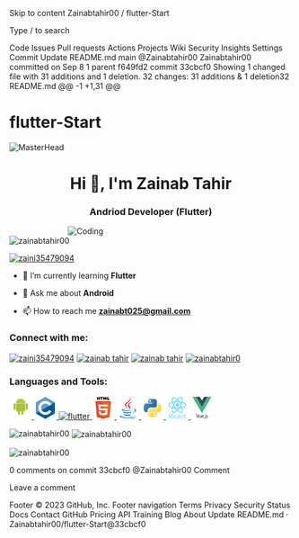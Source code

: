 Skip to content
Zainabtahir00
/
flutter-Start

Type / to search

Code
Issues
Pull requests
Actions
Projects
Wiki
Security
Insights
Settings
Commit
Update README.md
 main
@Zainabtahir00
Zainabtahir00 committed on Sep 8 
1 parent f649fd2
commit 33cbcf0
Showing 1 changed file with 31 additions and 1 deletion.
 32 changes: 31 additions & 1 deletion32  
README.md
@@ -1 +1,31 @@
# flutter-Start
![MasterHead](https://1.bp.blogspot.com/-7A4WynwLsMw/XbBpCXG8fHI/AAAAAAAAMt4/uOa1bpLskYgrwGbllhSu2SDj_Mig8SXJQCLcBGAsYHQ/s1600/2000_600px.gif)
<h1 align="center">Hi 👋, I'm Zainab Tahir</h1>
<h3 align="center">Andriod Developer (Flutter)</h3>
<img align="right" alt="Coding" width="400" src="https://encrypted-tbn0.gstatic.com/images?q=tbn:ANd9GcR_KLNKfPt8wMIZF9KxweN01HJmdtc2XCXba3fkscRV0ZoPGx_67caott-tZ_lTKujZmMA&usqp=CAU">

<p align="left"> <img src="https://komarev.com/ghpvc/?username=zainabtahir00&label=Profile%20views&color=0e75b6&style=flat" alt="zainabtahir00" /> </p>

<p align="left"> <a href="https://twitter.com/zaini35479094" target="blank"><img src="https://img.shields.io/twitter/follow/zaini35479094?logo=twitter&style=for-the-badge" alt="zaini35479094" /></a> </p>

- 🌱 I’m currently learning **Flutter**

- 💬 Ask me about **Android**

- 📫 How to reach me **zainabt025@gmail.com**

<h3 align="left">Connect with me:</h3>
<p align="left">
<a href="https://twitter.com/zaini35479094" target="blank"><img align="center" src="https://raw.githubusercontent.com/rahuldkjain/github-profile-readme-generator/master/src/images/icons/Social/twitter.svg" alt="zaini35479094" height="30" width="40" /></a>
<a href="https://linkedin.com/in/zainab tahir" target="blank"><img align="center" src="https://raw.githubusercontent.com/rahuldkjain/github-profile-readme-generator/master/src/images/icons/Social/linked-in-alt.svg" alt="zainab tahir" height="30" width="40" /></a>
<a href="https://fb.com/zainab tahir" target="blank"><img align="center" src="https://raw.githubusercontent.com/rahuldkjain/github-profile-readme-generator/master/src/images/icons/Social/facebook.svg" alt="zainab tahir" height="30" width="40" /></a>
<a href="https://instagram.com/zainabtahir0" target="blank"><img align="center" src="https://raw.githubusercontent.com/rahuldkjain/github-profile-readme-generator/master/src/images/icons/Social/instagram.svg" alt="zainabtahir0" height="30" width="40" /></a>
</p>

<h3 align="left">Languages and Tools:</h3>
<p align="left"> <a href="https://developer.android.com" target="_blank" rel="noreferrer"> <img src="https://raw.githubusercontent.com/devicons/devicon/master/icons/android/android-original-wordmark.svg" alt="android" width="40" height="40"/> </a> <a href="https://www.cprogramming.com/" target="_blank" rel="noreferrer"> <img src="https://raw.githubusercontent.com/devicons/devicon/master/icons/c/c-original.svg" alt="c" width="40" height="40"/> </a> <a href="https://flutter.dev" target="_blank" rel="noreferrer"> <img src="https://www.vectorlogo.zone/logos/flutterio/flutterio-icon.svg" alt="flutter" width="40" height="40"/> </a> <a href="https://www.w3.org/html/" target="_blank" rel="noreferrer"> <img src="https://raw.githubusercontent.com/devicons/devicon/master/icons/html5/html5-original-wordmark.svg" alt="html5" width="40" height="40"/> </a> <a href="https://www.java.com" target="_blank" rel="noreferrer"> <img src="https://raw.githubusercontent.com/devicons/devicon/master/icons/java/java-original.svg" alt="java" width="40" height="40"/> </a> <a href="https://www.python.org" target="_blank" rel="noreferrer"> <img src="https://raw.githubusercontent.com/devicons/devicon/master/icons/python/python-original.svg" alt="python" width="40" height="40"/> </a> <a href="https://reactjs.org/" target="_blank" rel="noreferrer"> <img src="https://raw.githubusercontent.com/devicons/devicon/master/icons/react/react-original-wordmark.svg" alt="react" width="40" height="40"/> </a> <a href="https://vuejs.org/" target="_blank" rel="noreferrer"> <img src="https://raw.githubusercontent.com/devicons/devicon/master/icons/vuejs/vuejs-original-wordmark.svg" alt="vuejs" width="40" height="40"/> </a> </p>

<p><img align="left" src="https://github-readme-stats.vercel.app/api/top-langs?username=zainabtahir00&show_icons=true&locale=en&layout=compact" alt="zainabtahir00" /></p>

<p>&nbsp;<img align="center" src="https://github-readme-stats.vercel.app/api?username=zainabtahir00&show_icons=true&locale=en" alt="zainabtahir00" /></p>

<p><img align="center" src="https://github-readme-streak-stats.herokuapp.com/?user=zainabtahir00&" alt="zainabtahir00" /></p>
0 comments on commit 33cbcf0
@Zainabtahir00
Comment
 
Leave a comment
 
Footer
© 2023 GitHub, Inc.
Footer navigation
Terms
Privacy
Security
Status
Docs
Contact GitHub
Pricing
API
Training
Blog
About
Update README.md · Zainabtahir00/flutter-Start@33cbcf0
